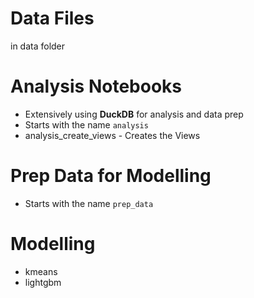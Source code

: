 # Data Files     
in data folder            

# Analysis Notebooks           

* Extensively using **DuckDB** for analysis and data prep        
* Starts with the name `analysis`             
* analysis_create_views - Creates the Views           
  
# Prep Data for Modelling         
         
* Starts with the name `prep_data`  

# Modelling       

* kmeans         
* lightgbm          